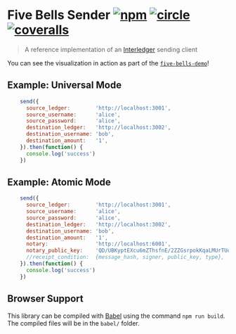 # Five Bells Sender [![npm][npm-image]][npm-url] [![circle][circle-image]][circle-url] [![coveralls][coveralls-image]][coveralls-url]

[npm-image]: https://img.shields.io/npm/v/five-bells-sender.svg?style=flat
[npm-url]: https://npmjs.org/package/five-bells-sender
[circle-image]: https://circleci.com/gh/interledger/five-bells-sender.svg?style=shield
[circle-url]: https://circleci.com/gh/interledger/five-bells-sender
[coveralls-image]: https://coveralls.io/repos/interledger/five-bells-sender/badge.svg?branch=master
[coveralls-url]: https://coveralls.io/r/interledger/five-bells-sender?branch=master

> A reference implementation of an [Interledger](https://interledger.org) sending client

You can see the visualization in action as part of the [`five-bells-demo`](https://github.com/interledger/five-bells-demo)!

## Example: Universal Mode

``` js
    send({
      source_ledger:        'http://localhost:3001',
      source_username:      'alice',
      source_password:      'alice',
      destination_ledger:   'http://localhost:3002',
      destination_username: 'bob',
      destination_amount:   '1',
    }).then(function() {
      console.log('success')
    })
```

## Example: Atomic Mode

``` js
    send({
      source_ledger:        'http://localhost:3001',
      source_username:      'alice',
      source_password:      'alice',
      destination_ledger:   'http://localhost:3002',
      destination_username: 'bob',
      destination_amount:   '1',
      notary:               'http://localhost:6001',
      notary_public_key:    'QD/UBKyptEXcu6mZThsfnE/2ZZGsrpokKqaLMUrTUqo=',
      //receipt_condition:  {message_hash, signer, public_key, type},
    }).then(function() {
      console.log('success')
    })
```

## Browser Support

This library can be compiled with [Babel](https://babeljs.io/) using the command `npm run build`. The compiled files will be in the `babel/` folder.
